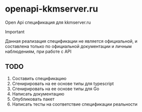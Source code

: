 # openapi-kkmserver.ru

Open Api спецификация для kkmserver.ru

> [!IMPORTANT]
>  Данная реализация спецификации не является официальной, и составлена только по официальной документации и личным наблюдениям, при работе с API

## TODO
1. Составить спецификацию
2. Сгенирировать на ее основе типы для typescript
3. Сгенирировать на ее основе типы для Go
4. Написать документацию
5. Опубликовать пакет
6. Написать тесты на соответствие спецификации реальности
